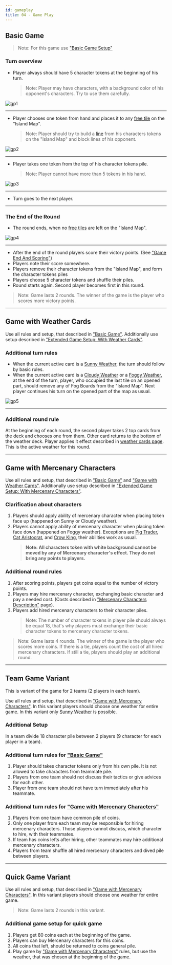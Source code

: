 ```yaml
---
id: gameplay
title: 04 - Game Play
---
```


## Basic Game

> Note: For this game use ["Basic Game Setup"](03-gameSetup.md#basic-game-setup)

### Turn overview

- Player always should have 5 character tokens at the beginning of his turn.
   > Note: Player may have characters, with a background color of his opponent's characters. Try to use them carefully.

![gp1](assets/FoggyIsland/gp1.jpg)

***

- Player chooses one token from hand and places it to any [free tile][freeTile] on the "Island Map".
    > Note: Player should try to build a [line][line] from his characters tokens on the "Island Map" and block lines of his opponent.

![gp2](assets/FoggyIsland/gp2.jpg)

***

- Player takes one token from  the top of his character tokens pile.
    > Note: Player cannot have more than 5 tokens in his hand.

![gp3](assets/FoggyIsland/gp3.jpg)

***

- Turn goes to the next player.

***

### The End of the Round

- The round ends, when no [free tiles][freeTile] are left on the "Island Map".

![gp4](assets/FoggyIsland/gp4.jpg)

***

- After the end of the round players score their victory points. (See ["Game End And Scoring"](05-gameEndAndScoring.md))
- Players note their score somewhere.
- Players remove their character tokens from the "Island Map", and form the character tokens piles
- Players choose 5 character tokens and shuffle their piles.
- Round starts again. Second player becomes first in this round.

> Note: Game lasts 2 rounds. The winner of the game is the player who scores more victory points.

***

## Game with Weather Cards

Use all rules and setup, that described in ["Basic Game"](#basic-game). Additionally use setup described in ["Extended Game Setup: With Weather Cards"](03-gameSetup.md#extended-game-setup-with-weather-cards).

### Additional turn rules

- When the current active card is a [Sunny Weather](08-weatherCards.md#sunny-weather-card), the turn should follow by basic rules.
- When the current active card is a [Cloudy Weather](08-weatherCards.md#cloudy-weather-card) or a [Foggy Weather](08-weatherCards.md#foggy-weather-card), at the end of the turn, player, who occupied the last tile on an opened part, should remove any of Fog Boards from the "Island Map". Next player continues his turn on the opened part of the map as usual.

![gp5](assets/FoggyIsland/gp5.jpg)

***

### Additional round rule

At the beginning of each round, the second player takes 2 top cards from the deck and chooses one from them. Other card returns to the bottom of the weather deck. Player applies it effect described in [weather cards page](08-weatherCards.md). This is the active weather for this round.

***

## Game with Mercenary Characters

Use all rules and setup, that described in ["Basic Game"](#basic-game) and ["Game with Weather Cards"](#game-with-weather-cards). Additionally use setup described in ["Extended Game Setup: With Mercenary Characters"](03-gameSetup.md#extended-game-setup-with-mercenary-characters).

### Clarification about characters

1. Players should apply ability of mercenary character when placing token face up (happened on Sunny or Cloudy weather).
2. Players cannot apply ability of mercenary character when placing token face down (happened on Foggy weather). Exceptions are [Pig Trader](06-basicCharactersDescription.md#pig-trader), [Cat Aristocrat](07-mercenaryCharactersDescription.md#cat-aristocrat), and [Crow King](07-mercenaryCharactersDescription.md#crow-king), their abilities work as usual.
   > **Note: All characters token with white background cannot be moved by any of Mercenary character's effect. They do not bring any points to players.**

### Additional round rules

1. After scoring points, players get coins equal to the number of victory points.
2. Players may hire mercenary character, exchanging basic character and pay a needed cost. (Costs described in ["Mercenary Characters Description"](07-mercenaryCharactersDescription.md) page).
3. Players add hired mercenary characters to their character piles.
    > Note: The number of character tokens in player pile should always be equal 18, that's why players must exchange their basic character tokens to mercenary character tokens.

> Note: Game lasts 4 rounds. The winner of the game is the player who scores more coins. If there is a tie, players count the cost of all hired mercenary characters. If still a tie, players should play an additional round.

***

## Team Game Variant

This is variant of the game for  2 teams (2 players in each team).

Use all rules and setup, that described in ["Game with Mercenary Characters"](#game-with-mercenary-characters). In this variant players should choose one weather for entire game. In this variant only [Sunny Weather](08-weatherCards.md#sunny-weather-card) is possible.

### Additional Setup

In a team divide 18 character pile between 2 players (9 character for each player in a team).

### Additional turn rules for ["Basic Game"](#basic-game)

1. Player should takes character tokens only from his own pile. It is not allowed to take characters from teammate pile.
2. Players from one team should not discuss their tactics or give advices for each other.
3. Player from one team should not have turn immediately after his teammate.

### Additional turn rules for ["Game with Mercenary Characters"](#game-with-mercenary-characters)

1. Players from one team have common pile of coins.
2. Only one player from each team may be responsible for hiring mercenary characters. Those players cannot discuss, which character to hire, with their teammates.
3. If team has coins lefts after hiring, other teammates may hire additional mercenary characters.
4. Players from team shuffle all hired mercenary characters and dived pile between players.

***

## Quick Game Variant

Use all rules and setup, that described in ["Game with Mercenary Characters"](#game-with-mercenary-characters). In this variant players should choose one weather for entire game.

> Note: Game lasts 2 rounds in this variant.

### Additional game setup for quick game

1. Players get 80 coins each at the beginning of the game.
2. Players can buy Mercenary characters for this coins.
3. All coins that left, should be returned to coins general pile.
4. Play game by ["Game with Mercenary Characters"](#game-with-mercenary-characters) rules, but use the weather, that was chosen at the beginning of the game.

<!--Web links ref-->
[line]: 02-componentsAndTerminologyPage.md#the-line
[freeTile]: 02-componentsAndTerminologyPage.md#free-tile
